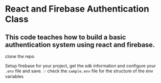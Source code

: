 # React and Firebase Authentication Class

## This code teaches how to build a basic authentication system using react and firebase.

clone the repo

Setup firebase for your project, get the sdk information and configure your `.env` file and save. 
:bulb: check the `sample.env` file for the structure of the env variables


